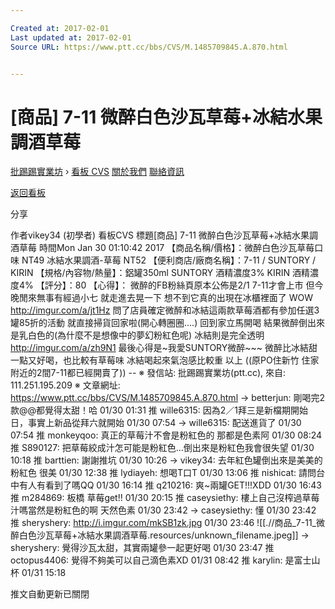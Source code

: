 ```yaml
---

Created at: 2017-02-01
Last updated at: 2017-02-01
Source URL: https://www.ptt.cc/bbs/CVS/M.1485709845.A.870.html


---
```


# [商品] 7-11 微醉白色沙瓦草莓+冰結水果調酒草莓


[批踢踢實業坊](https://www.ptt.cc/) › [看板 CVS](https://www.ptt.cc/bbs/CVS/index.html) [關於我們](https://www.ptt.cc/about.html) [聯絡資訊](https://www.ptt.cc/contact.html)

[返回看板](https://www.ptt.cc/bbs/CVS/index.html)

分享

作者vikey34 (初學者)
看板CVS
標題\[商品\] 7-11 微醉白色沙瓦草莓+冰結水果調酒草莓
時間Mon Jan 30 01:10:42 2017
【商品名稱/價格】：微醉白色沙瓦草莓口味 NT49 冰結水果調酒-草莓 NT52 【便利商店/廠商名稱】：7-11 / SUNTORY / KIRIN 【規格/內容物/熱量】：鋁罐350ml SUNTORY 酒精濃度3% KIRIN 酒精濃度4% 【評分】：80 【心得】： 微醉的FB粉絲頁原本公佈是2/1 7-11才會上市 但今晚閒來無事有經過小七 就走進去晃一下 想不到它真的出現在冰櫃裡面了 WOW <http://imgur.com/a/jt1Hz> 問了店員確定微醉和冰結這兩款草莓酒都有參加任選3罐85折的活動 就直接掃貨回家啦(開心轉圈圈....) 回到家立馬開喝 結果微醉倒出來是乳白色的(為什麼不是想像中的夢幻粉紅色呢) 冰結則是完全透明 <http://imgur.com/a/zh9N1> 最後心得是~我愛SUNTORY微醉~~~ 微醉比冰結甜一點又好喝，也比較有草莓味 冰結喝起來氣泡感比較重 以上 ((原PO住新竹 住家附近的2間7-11都已經開賣了)) -- ※ 發信站: 批踢踢實業坊(ptt.cc), 來自: 111.251.195.209 ※ 文章網址: <https://www.ptt.cc/bbs/CVS/M.1485709845.A.870.html>
→ betterjun: 剛喝完2款@@都覺得太甜！哈 01/30 01:31
推 wille6315: 因為2／1拜三是新檔期開始日，事實上新品從拜六就開始 01/30 07:54
→ wille6315: 配送進貨了 01/30 07:54
推 monkeyqoo: 真正的草莓汁不會是粉紅色的 那都是色素阿 01/30 08:24
推 S890127: 把草莓絞成汁怎可能是粉紅色...倒出來是粉紅色我會很失望 01/30 10:18
推 barttien: 謝謝推坑 01/30 10:26
→ vikey34: 去年紅色罐倒出來是美美的粉紅色 很美 01/30 12:38
推 lydiayeh: 想喝T口T 01/30 13:06
推 nishicat: 請問台中有人有看到了嗎QQ 01/30 16:14
推 q210216: 爽~兩罐GET!!!XDD 01/30 16:43
推 m284869: 板橋 草莓get!! 01/30 20:15
推 caseysiethy: 樓上自己沒榨過草莓汁嗎當然是粉紅色的啊 天然色素 01/30 23:42
→ caseysiethy: 懂 01/30 23:42
推 sheryshery: <http://i.imgur.com/mkSB1zk.jpg> 01/30 23:46
![[.//商品_7-11_微醉白色沙瓦草莓+冰結水果調酒草莓.resources/unknown_filename.jpeg]]
→ sheryshery: 覺得沙瓦太甜，其實兩罐參一起更好喝 01/30 23:47
推 octopus4406: 覺得不夠美可以自己滴色素XD 01/31 08:42
推 karylin: 是富士山杯 01/31 15:18

推文自動更新已關閉

